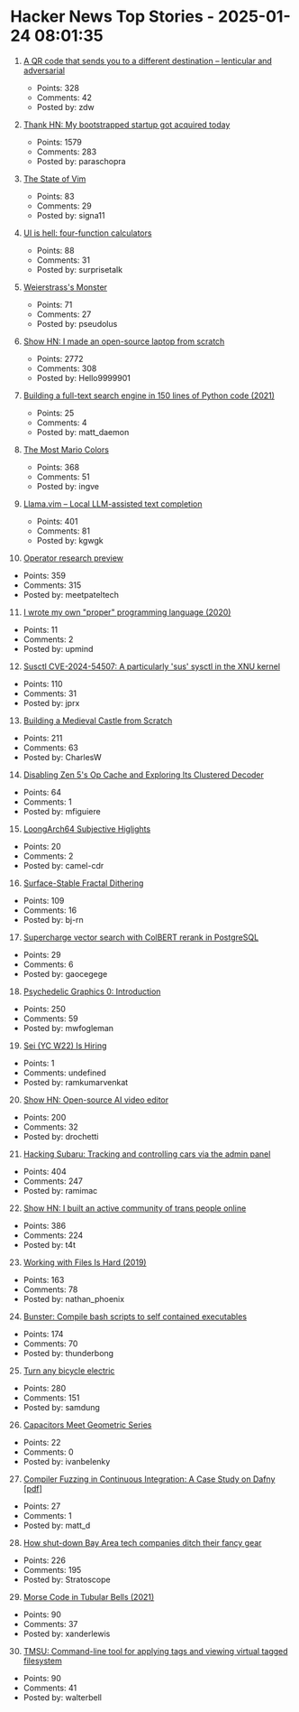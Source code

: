 # Hacker News Top Stories - 2025-01-24 08:01:35

1. [A QR code that sends you to a different destination – lenticular and adversarial](https://mstdn.social/@isziaui/113874436953157913)
   - Points: 328
   - Comments: 42
   - Posted by: zdw

2. [Thank HN: My bootstrapped startup got acquired today](undefined)
   - Points: 1579
   - Comments: 283
   - Posted by: paraschopra

3. [The State of Vim](https://lwn.net/Articles/1002342/)
   - Points: 83
   - Comments: 29
   - Posted by: signa11

4. [UI is hell: four-function calculators](https://lcamtuf.substack.com/p/ui-is-hell-four-function-calculators)
   - Points: 88
   - Comments: 31
   - Posted by: surprisetalk

5. [Weierstrass's Monster](https://www.quantamagazine.org/the-jagged-monstrous-function-that-broke-calculus-20250123/)
   - Points: 71
   - Comments: 27
   - Posted by: pseudolus

6. [Show HN: I made an open-source laptop from scratch](https://www.byran.ee/posts/creation/)
   - Points: 2772
   - Comments: 308
   - Posted by: Hello9999901

7. [Building a full-text search engine in 150 lines of Python code (2021)](https://bart.degoe.de/building-a-full-text-search-engine-150-lines-of-code/)
   - Points: 25
   - Comments: 4
   - Posted by: matt_daemon

8. [The Most Mario Colors](https://lmnt.me/blog/the-most-mario-colors.html)
   - Points: 368
   - Comments: 51
   - Posted by: ingve

9. [Llama.vim – Local LLM-assisted text completion](https://github.com/ggml-org/llama.vim)
   - Points: 401
   - Comments: 81
   - Posted by: kgwgk

10. [Operator research preview](https://openai.com/index/introducing-operator/)
   - Points: 359
   - Comments: 315
   - Posted by: meetpateltech

11. [I wrote my own "proper" programming language (2020)](https://mukulrathi.com/create-your-own-programming-language/intro-to-compiler/)
   - Points: 11
   - Comments: 2
   - Posted by: upmind

12. [Susctl CVE-2024-54507: A particularly 'sus' sysctl in the XNU kernel](https://jprx.io/cve-2024-54507/)
   - Points: 110
   - Comments: 31
   - Posted by: jprx

13. [Building a Medieval Castle from Scratch](https://www.guedelon.fr/en/)
   - Points: 211
   - Comments: 63
   - Posted by: CharlesW

14. [Disabling Zen 5's Op Cache and Exploring Its Clustered Decoder](https://chipsandcheese.com/p/disabling-zen-5s-op-cache-and-exploring)
   - Points: 64
   - Comments: 1
   - Posted by: mfiguiere

15. [LoongArch64 Subjective Higlights](http://0x80.pl/notesen/2025-01-21-loongarch64-highlights.html)
   - Points: 20
   - Comments: 2
   - Posted by: camel-cdr

16. [Surface-Stable Fractal Dithering](https://github.com/runevision/Dither3D)
   - Points: 109
   - Comments: 16
   - Posted by: bj-rn

17. [Supercharge vector search with ColBERT rerank in PostgreSQL](https://blog.vectorchord.ai/supercharge-vector-search-with-colbert-rerank-in-postgresql)
   - Points: 29
   - Comments: 6
   - Posted by: gaocegege

18. [Psychedelic Graphics 0: Introduction](https://benpence.com/blog/post/psychedelic-graphics-0)
   - Points: 250
   - Comments: 59
   - Posted by: mwfogleman

19. [Sei (YC W22) Is Hiring](https://www.ycombinator.com/companies/sei/jobs/LeAtLYf-full-stack-engineer-typescript-react-gen-ai)
   - Points: 1
   - Comments: undefined
   - Posted by: ramkumarvenkat

20. [Show HN: Open-source AI video editor](https://github.com/fal-ai-community/video-starter-kit)
   - Points: 200
   - Comments: 32
   - Posted by: drochetti

21. [Hacking Subaru: Tracking and controlling cars via the admin panel](https://samcurry.net/hacking-subaru)
   - Points: 404
   - Comments: 247
   - Posted by: ramimac

22. [Show HN: I built an active community of trans people online](https://t4t.social/)
   - Points: 386
   - Comments: 224
   - Posted by: t4t

23. [Working with Files Is Hard (2019)](https://danluu.com/deconstruct-files/)
   - Points: 163
   - Comments: 78
   - Posted by: nathan_phoenix

24. [Bunster: Compile bash scripts to self contained executables](https://github.com/yassinebenaid/bunster)
   - Points: 174
   - Comments: 70
   - Posted by: thunderbong

25. [Turn any bicycle electric](https://dhruvvidyut.co.in/)
   - Points: 280
   - Comments: 151
   - Posted by: samdung

26. [Capacitors Meet Geometric Series](https://ivanbelenky.com/articles/capacitors)
   - Points: 22
   - Comments: 0
   - Posted by: ivanbelenky

27. [Compiler Fuzzing in Continuous Integration: A Case Study on Dafny [pdf]](https://www.doc.ic.ac.uk/~afd/papers/2025/ICST-Industry.pdf)
   - Points: 27
   - Comments: 1
   - Posted by: matt_d

28. [How shut-down Bay Area tech companies ditch their fancy gear](https://www.sfgate.com/tech/article/silicon-valley-disposition-auction-company-20039023.php)
   - Points: 226
   - Comments: 195
   - Posted by: Stratoscope

29. [Morse Code in Tubular Bells (2021)](https://madpsy.uk/link-between-the-soundtrack-of-the-exorcist-and-amateur-radio/)
   - Points: 90
   - Comments: 37
   - Posted by: xanderlewis

30. [TMSU: Command-line tool for applying tags and viewing virtual tagged filesystem](https://tmsu.org/)
   - Points: 90
   - Comments: 41
   - Posted by: walterbell

